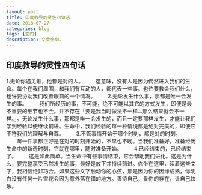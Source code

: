 ```yaml
---
layout: post
title: 印度教导的灵性四句话
date: 2018-07-27
categories: blog
tags: [玄门]
description: 文章金句。
---
```


## 印度教导的灵性四句话
1.无论你遇见谁，他都是对的人。
　　这意味，没有人是因为偶然进入我们的生命。每个在我们周围，和我们有互动的人，都代表一些事。也许要教会我们什么，也许要协助我们改善眼前的一个情况。
　　2.无论发生什么事，那都是唯一会发生的事。
　　我们所经历的事，不可能，绝不可能以其它的方式发生，即便是最不重要的细节也不会。并不存在「要是我当时做法不一样…那么结果就会不一样。」。无论发生什么事，那都是唯一会发生的，而且一定要那样发生，才能让我们学到经验以便继续前进。生命中，我们经验的每一种情境都是绝对完美的，即便它不符我们的理解与自尊。
　　3.不管事情开始于哪个时刻，都是对的时刻。
　　每一件事都正好是在对的时刻开始的，不早也不晚。当我们准备好，准备经历生命中的新奇时刻，它就在哪里，随时准备开始。
　　4.已经结束的，已经结束了。
　　这是如此简单。当生命中有些事情结束，它会帮助我们进化。这是为什么，要完整享受已然发生的事，最好是放下并持续前进。你坐在这里，读着这些文字，我相信绝非巧合。如果这些文字触动你的心弦，那是因为你的因缘成熟，你明白没有任何一片雪花会因为意外落在错的地方。善待自己，爱你的存在，让自己快乐。
